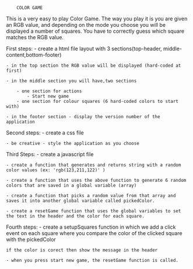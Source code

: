 		COLOR GAME

This is a very easy to play Color Game.
The way you play it is you are given an RGB value, and depending on
the mode you choose you will be displayed a number of squares. You
have to correctly guess which square matches the RGB value. 


First steps:
	- create a html file layout with 3 sections(top-header, middle-content,bottom-footer)
	
	- in the top section the RGB value will be displayed (hard-coded at first)
	
	- in the middle section you will have,two sections
	
		- one section for actions 
			- Start new game
		- one section for colour squares (6 hard-coded colors to start with)
		
	- in the footer section - display the version number of the application
   
Second steps:
	- create a css file
	
	- be creative - style the application as you choose

Third Steps:
	- create a javascript file
	
	- create a function that generates and returns string with a random color values (ex: 'rgb(123,211,122)' )
	
	- create a function that uses the above function to generate 6 random colors that are saved in a global variable (array)
	
	- create a function that picks a random value from that array and saves it into another global variable called pickedColor.
	
	- create a resetGame function that uses the global variables to set the text in the header and the color for each square.

Fourth steps:
	- create a setupSquares function in which we add a click event on each square where you compare the color of the clicked square with the pickedColor
	
	if the color is corect then show the message in the header
	
	- when you press start new game, the resetGame function is called.

